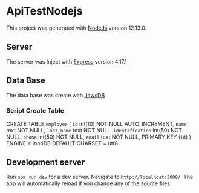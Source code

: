 # ApiTestNodejs

This project was generated with [NodeJs](https://nodejs.org/es/) version 12.13.0.

## Server

The server was Inject with [Express](https://expressjs.com/es/) version 4.17.1

## Data Base

The data base was create with [JawsDB](https://elements.heroku.com/addons/jawsdb)

### Script Create Table

CREATE TABLE `employee` (
    `id` int(10) NOT NULL AUTO_INCREMENT, 
    `name` text NOT NULL, 
    `last_name` text NOT NULL, 
    `identification` int(50) NOT NULL, 
    `phone` int(50) NOT NULL, 
    `email` text NOT NULL, 
    PRIMARY KEY (`id`)
) ENGINE = InnoDB DEFAULT CHARSET = utf8


## Development server

Run `npm run dev` for a dev server. Navigate to `http://localhost:3000/`. The app will automatically reload if you change any of the source files.


